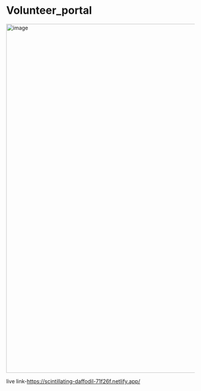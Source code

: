 # Volunteer_portal



<img width="1893" height="931" alt="image" src="https://github.com/user-attachments/assets/5940c300-9728-4a46-be65-65d23c4f4cd0" />



live link-https://scintillating-daffodil-71f26f.netlify.app/
